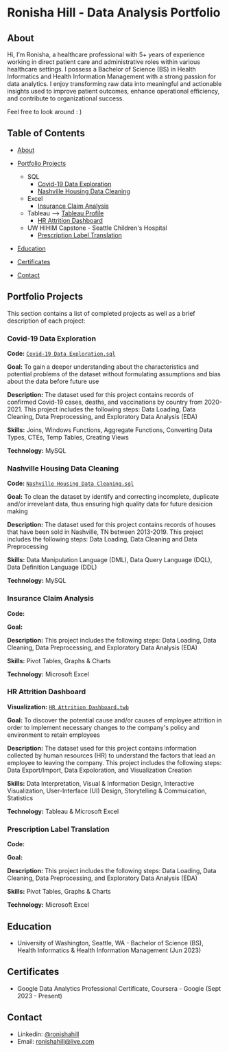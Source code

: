# Ronisha Hill - Data Analysis Portfolio

## About
Hi, I’m Ronisha, a healthcare professional with 5+ years of experience working in direct patient care and administrative roles within various healthcare settings. I possess a Bachelor of Science (BS) in Health Informatics and Health Information Management with a strong passion for data analytics. I enjoy transforming raw data into meaningful and actionable insights used to improve patient outcomes, enhance operational efficiency, and contribute to organizational success.

Feel free to look around : )

## Table of Contents
- [About](https://github.com/ronishahill/Data-Analysis-Portfolio/blob/main/README.md#about)
  
- [Portfolio Projects](https://github.com/ronishahill/Data-Analysis-Portfolio/blob/main/README.md#portfolio-projects)
   - SQL
     - [Covid-19 Data Exploration](https://github.com/ronishahill/Data-Analysis-Portfolio/blob/main/README.md#covid-19-data-exploration)
     - [Nashville Housing Data Cleaning](https://github.com/ronishahill/Data-Analysis-Portfolio/blob/main/README.md#nashville-housing-data-cleaning)
   - Excel
     - [Insurance Claim Analysis](https://github.com/ronishahill/Data-Analysis-Portfolio/blob/main/README.md#insurance-claim-analysis)
   - Tableau --> [Tableau Profile](https://public.tableau.com/app/profile/ronishahill)
     - [HR Attrition Dashboard](https://github.com/ronishahill/Data-Analysis-Portfolio/blob/main/README.md#hr-attrition-dashboard)
  - UW HIHIM Capstone - Seattle Children's Hospital
     - [Prescription Label Translation](https://github.com/ronishahill/Data-Analysis-Portfolio/blob/main/README.md#prescription-label-translation)
     
- [Education](https://github.com/ronishahill/Data-Analysis-Portfolio/blob/main/README.md#education)
  
- [Certificates](https://github.com/ronishahill/Data-Analysis-Portfolio/blob/main/README.md#certificates)
  
- [Contact](https://github.com/ronishahill/Data-Analysis-Portfolio/blob/main/README.md#contact)

## Portfolio Projects
This section contains a list of completed projects as well as a brief description of each project:

### Covid-19 Data Exploration

**Code:** [`Covid-19 Data Exploration.sql`](https://github.com/ronishahill/Portfolio-Projects/blob/main/Covid-19%20Data%20Exploration.sql)

**Goal:** To gain a deeper understanding about the characteristics and potential problems of the dataset without formulating assumptions and bias about the data before future use 

**Description:** The dataset used for this project contains records of confirmed Covid-19 cases, deaths, and vaccinations by country from 2020-2021. This project includes the following steps: Data Loading, Data Cleaning, Data Preprocessing, and Exploratory Data Analysis (EDA)

**Skills:** Joins, Windows Functions, Aggregate Functions, Converting Data Types, CTEs, Temp Tables, Creating Views

**Technology:** MySQL

### Nashville Housing Data Cleaning

**Code:** [`Nashville Housing Data Cleaning.sql`](https://github.com/ronishahill/Portfolio-Projects/blob/main/Nashville%20Housing%20Data%20Cleaning.sql)

**Goal:** To clean the dataset by identify and correcting incomplete, duplicate and/or irrevelant data, thus ensuring high quality data for future desicion making 

**Description:** The dataset used for this project contains records of houses that have been sold in Nashville, TN between 2013-2019. This project includes the following steps: Data Loading, Data Cleaning and Data Preprocessing

**Skills:** Data Manipulation Language (DML), Data Query Language (DQL), Data Definition Language (DDL)

**Technology:** MySQL

### Insurance Claim Analysis

**Code:** 

**Goal:**

**Description:** This project includes the following steps: Data Loading, Data Cleaning, Data Preprocessing, and Exploratory Data Analysis (EDA)

**Skills:** Pivot Tables, Graphs & Charts

**Technology:** Microsoft Excel

### HR Attrition Dashboard

**Visualization:** [`HR Attrition Dashboard.twb`](https://public.tableau.com/app/profile/ronishahill/viz/HRAttritionDashboard_16969048581520/Dashboard1)

**Goal:** To discover the potential cause and/or causes of employee attrition in order to implement necessary changes to the company's policy and environment to retain employees

**Description:** The dataset used for this project contains information collected by human resources (HR) to understand the factors that lead an employee to leaving the company. This project includes the following steps: Data Export/Import, Data Expoloration, and Visualization Creation 

**Skills:** Data Interpretation, Visual & Information Design, Interactive Visualization, User-Interface (UI) Design, Storytelling & Commuication, Statistics

**Technology:** Tableau & Microsoft Excel

### Prescription Label Translation

**Code:** 

**Goal:**

**Description:** This project includes the following steps: Data Loading, Data Cleaning, Data Preprocessing, and Exploratory Data Analysis (EDA)

**Skills:** Pivot Tables, Graphs & Charts

**Technology:** Microsoft Excel


## Education
- University of Washington, Seattle, WA - Bachelor of Science (BS), Health Informatics & Health Information Management (Jun 2023)               

## Certificates
- Google Data Analytics Professional Certificate, Coursera - Google (Sept 2023 - Present)

## Contact
- Linkedin: [@ronishahill](https://www.linkedin.com/in/ronishahill/)
- Email: ronishahill@live.com
